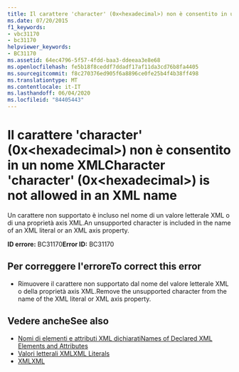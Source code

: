 ```yaml
---
title: Il carattere 'character' (0x<hexadecimal>) non è consentito in un nome XML
ms.date: 07/20/2015
f1_keywords:
- vbc31170
- bc31170
helpviewer_keywords:
- BC31170
ms.assetid: 64ec4796-5f57-4fdd-baa3-ddeeaa3e8e68
ms.openlocfilehash: fe5b18f8ceddf7ddadf17af11da3cd76b8fa4405
ms.sourcegitcommit: f8c270376ed905f6a8896ce0fe25b4f4b38ff498
ms.translationtype: MT
ms.contentlocale: it-IT
ms.lasthandoff: 06/04/2020
ms.locfileid: "84405443"
---
```

# <a name="character-character-0xhexadecimal-is-not-allowed-in-an-xml-name"></a><span data-ttu-id="fceef-102">Il carattere 'character' (0x\<hexadecimal>) non è consentito in un nome XML</span><span class="sxs-lookup"><span data-stu-id="fceef-102">Character 'character' (0x\<hexadecimal>) is not allowed in an XML name</span></span>
<span data-ttu-id="fceef-103">Un carattere non supportato è incluso nel nome di un valore letterale XML o di una proprietà axis XML.</span><span class="sxs-lookup"><span data-stu-id="fceef-103">An unsupported character is included in the name of an XML literal or an XML axis property.</span></span>  
  
 <span data-ttu-id="fceef-104">**ID errore:** BC31170</span><span class="sxs-lookup"><span data-stu-id="fceef-104">**Error ID:** BC31170</span></span>  
  
## <a name="to-correct-this-error"></a><span data-ttu-id="fceef-105">Per correggere l'errore</span><span class="sxs-lookup"><span data-stu-id="fceef-105">To correct this error</span></span>  
  
- <span data-ttu-id="fceef-106">Rimuovere il carattere non supportato dal nome del valore letterale XML o della proprietà axis XML.</span><span class="sxs-lookup"><span data-stu-id="fceef-106">Remove the unsupported character from the name of the XML literal or XML axis property.</span></span>  
  
## <a name="see-also"></a><span data-ttu-id="fceef-107">Vedere anche</span><span class="sxs-lookup"><span data-stu-id="fceef-107">See also</span></span>

- [<span data-ttu-id="fceef-108">Nomi di elementi e attributi XML dichiarati</span><span class="sxs-lookup"><span data-stu-id="fceef-108">Names of Declared XML Elements and Attributes</span></span>](../programming-guide/language-features/xml/names-of-declared-xml-elements-and-attributes.md)
- [<span data-ttu-id="fceef-109">Valori letterali XML</span><span class="sxs-lookup"><span data-stu-id="fceef-109">XML Literals</span></span>](../language-reference/xml-literals/index.md)
- [<span data-ttu-id="fceef-110">XML</span><span class="sxs-lookup"><span data-stu-id="fceef-110">XML</span></span>](../programming-guide/language-features/xml/index.md)
